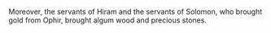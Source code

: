 Moreover, the servants of Hiram and the servants of Solomon, who brought gold from Ophir, brought algum wood and precious stones.
